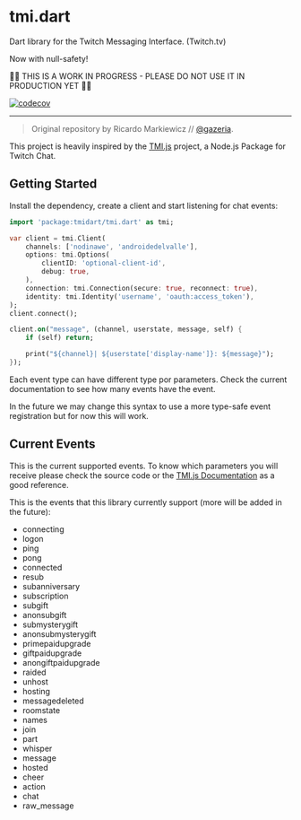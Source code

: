 # tmi.dart

Dart library for the Twitch Messaging Interface. (Twitch.tv)

Now with null-safety!

🚨🚨 THIS IS A WORK IN PROGRESS - PLEASE DO NOT USE IT IN PRODUCTION YET 🚨🚨

[![codecov](https://codecov.io/gh/alanqchen/tmi.dart/branch/master/graph/badge.svg?token=C4SC92AIRI)](https://codecov.io/gh/alanqchen/tmi.dart)

---
>Original repository by Ricardo Markiewicz // [@gazeria](https://twitter.com/gazeria).

This project is heavily inspired by the [TMI.js](https://tmijs.com/) project, a Node.js Package for Twitch Chat.

## Getting Started

Install the dependency, create a client and start listening for chat events:

```dart
import 'package:tmidart/tmi.dart' as tmi;

var client = tmi.Client(
    channels: ['nodinawe', 'androidedelvalle'],
    options: tmi.Options(
        clientID: 'optional-client-id',
        debug: true,
    ),
    connection: tmi.Connection(secure: true, reconnect: true),
    identity: tmi.Identity('username', 'oauth:access_token'),
);
client.connect();

client.on("message", (channel, userstate, message, self) {
    if (self) return;

    print("${channel}| ${userstate['display-name']}: ${message}");
});
```

Each event type can have different type por parameters. Check the current documentation to see how many events have the event.

In the future we may change this syntax to use a more type-safe event registration but for now this will work.

## Current Events

This is the current supported events. To know which parameters you will receive please check the source code or the [TMI.js Documentation](https://github.com/tmijs/docs/blob/gh-pages/_posts/v1.4.2/2019-03-03-Events.md) as a good reference.

This is the events that this library currently support (more will be added in the future):

* connecting
* logon
* ping
* pong
* connected
* resub
* subanniversary
* subscription
* subgift
* anonsubgift
* submysterygift
* anonsubmysterygift
* primepaidupgrade
* giftpaidupgrade
* anongiftpaidupgrade
* raided
* unhost
* hosting
* messagedeleted
* roomstate
* names
* join
* part
* whisper
* message
* hosted
* cheer
* action
* chat
* raw_message

